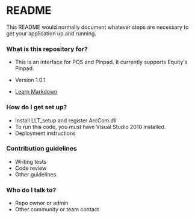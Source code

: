 # README #

This README would normally document whatever steps are necessary to get your application up and running.

### What is this repository for? ###

* This is an interface for POS and Pinpad.  It currently supports Equity's Pinpad.

* Version 1.0.1
* [Learn Markdown](https://bitbucket.org/tutorials/markdowndemo)

### How do I get set up? ###

* Install LLT_setup and register ArcCom.dll
* To run this code, you must have Visual Studio 2010 installed.
* Deployment instructions

### Contribution guidelines ###

* Writing tests
* Code review
* Other guidelines

### Who do I talk to? ###

* Repo owner or admin
* Other community or team contact